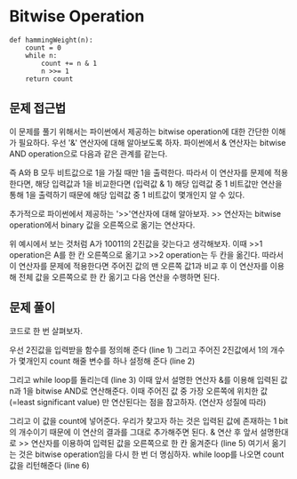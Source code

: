 # Bitwise Operation
```python3
def hammingWeight(n):
    count = 0
    while n:
        count += n & 1
        n >>= 1
    return count
```
## 문제 접근법
이 문제를 풀기 위해서는 파이썬에서 제공하는 bitwise operation에 대한 간단한 이해가 필요하다.
우선 '&' 연산자에 대해 알아보도록 하자.
파이썬에서 & 연산자는 bitwise AND operation으로 다음과 같은 관계를 같는다.

즉 A와 B 모두 비트값으로 1을 가질 때만 1을 출력한다.
따라서 이 연산자를 문제에 적용한다면, 해당 입력값과 1을 비교한다면 (입력값 & 1)
해당 입력값 중 1 비트값만 연산을 통해 1을 출력하기 때문에 해당 입력값 중 1 비트값이 몇개인지 알 수 있다.

추가적으로 파이썬에서 제공하는 '>>'연산자에 대해 알아보자.
\>> 연산자는 bitwise operation에서 binary 값을 오른쪽으로 옮기는 연산자다.

위 예시에서 보는 것처럼 A가 10011의 2진값을 갖는다고 생각해보자.
이때 >>1 operation은 A를 한 칸 오른쪽으로 옮기고 >>2 operation는 두 칸을 옮긴다.
따라서 이 연산자를 문제에 적용한다면 주어진 값의 맨 오른쪽 값1과 비교 후
이 연산자를 이용해 전체 값을 오른쪽으로 한 칸 옮기고 다음 연산을 수행하면 된다.

## 문제 풀이
코드로 한 번 살펴보자.

우선 2진값을 입력받을 함수를 정의해 준다 (line 1)
그리고 주어진 2진값에서 1의 개수가 몇개인지 count 해줄 변수를 하나 설정해 준다 (line 2)

그리고 while loop를 돌리는데 (line 3)
이때 앞서 설명한 연산자 &를 이용해 입력된 값 n과 1을 bitwise AND로 연산해준다.
이때 주어진 값 중 가장 오른쪽에 위치한 값(=least significant value) 만 연산된다는 점을 참고하자. (연산자 성질에 따라)

그리고 이 값을 count에 넣어준다.
우리가 찾고자 하는 것은 입력된 값에 존재하는 1 bit의 개수이기 때문에 이 연산의 결과를 그대로 추가해주면 된다.
& 연산 후 앞서 설명한대로 >> 연산자를 이용하여 입력된 값을 오른쪽으로 한 칸 옮겨준다 (line 5)
여기서 옮기는 것은 bitwise operation임을 다시 한 번 더 명심하자.
while loop를 나오면 count값을 리턴해준다 (line 6)
